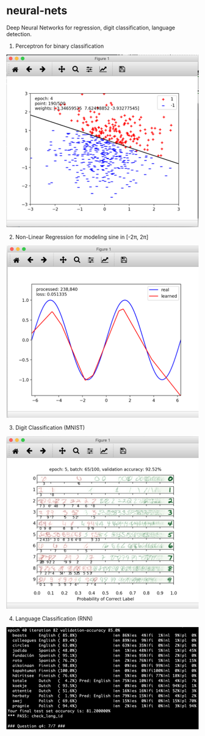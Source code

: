 # neural-nets
Deep Neural Networks for regression, digit classification, language detection.

1) Perceptron for binary classification

![alt text](https://github.com/abhi1345/100-days-of-ml/blob/master/C.%2015-20%29%20Neural%20Networks/perceptron_accuracy.png "Perceptron Accuracy (#Right/#Total)")

2) Non-Linear Regression for modeling sine in [-2π, 2π]

![alt text](https://github.com/abhi1345/100-days-of-ml/blob/master/C.%2015-20%29%20Neural%20Networks/regression_accuracy.png "Regression Accuracy (Mean Squared Error)")

3) Digit Classification (MNIST)

![alt text](https://github.com/abhi1345/100-days-of-ml/blob/master/C.%2015-20%29%20Neural%20Networks/digit_accuracy.png "Digit Classifier Accuracy (Softmax Loss)")

4) Language Classification (RNN)

![alt text](https://github.com/abhi1345/100-days-of-ml/blob/master/C.%2015-20%29%20Neural%20Networks/language_accuracy.png "Language ID Accuracy (Softmax Loss)" )
